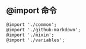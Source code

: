 ## @import 命令

```
@import './common';
@import './github-markdown';
@import './mixin';
@import './variables';
```

